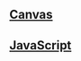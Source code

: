 ## [Canvas](https://github.com/IIKUYY/HTML5/tree/main/Ch4/Canvas/Canvas.html)

## [JavaScript](https://github.com/IIKUYY/HTML5/tree/main/Ch4/Canvas/Java.js)